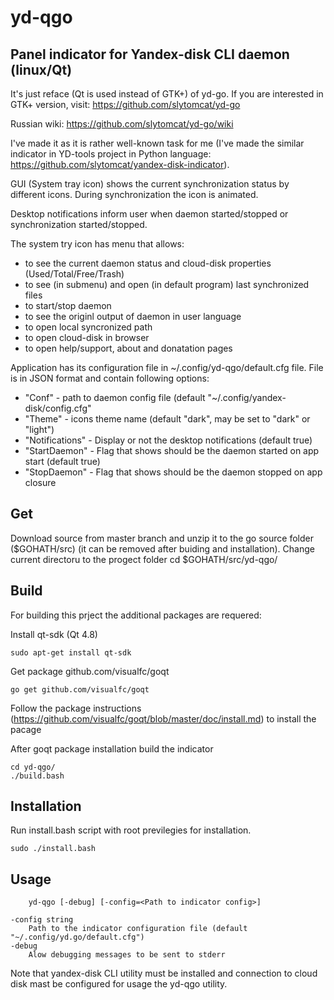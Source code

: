 # yd-qgo
## Panel indicator for Yandex-disk CLI daemon (linux/Qt)

It's just reface (Qt is used instead of GTK+) of yd-go. If you are interested in GTK+ version, visit: https://github.com/slytomcat/yd-go

Russian wiki: https://github.com/slytomcat/yd-go/wiki

I've made it as it is rather well-known task for me (I've made the similar indicator in YD-tools project in Python language: https://github.com/slytomcat/yandex-disk-indicator).

GUI (System tray icon) shows the current synchronization status by different icons. During synchronization the icon is animated. 

Desktop notifications inform user when daemon started/stopped or synchronization started/stopped.

The system try icon has menu that allows:
  - to see the current daemon status and cloud-disk properties (Used/Total/Free/Trash)
  - to see (in submenu) and open (in default program) last synchronized files 
  - to start/stop daemon
  - to see the originl output of daemon in user language
  - to open local syncronized path
  - to open cloud-disk in browser
  - to open help/support, about and donatation pages

Application has its configuration file in ~/.config/yd-qgo/default.cfg file. File is in JSON format and contain following options:
  - "Conf" - path to daemon config file (default "~/.config/yandex-disk/config.cfg"
  - "Theme" - icons theme name (default "dark", may be set to "dark" or "light")
  - "Notifications" - Display or not the desktop notifications (default true)
  - "StartDaemon" - Flag that shows should be the daemon started on app start (default true)
  - "StopDaemon" - Flag that shows should be the daemon stopped on app closure

## Get
Download source from master branch  and unzip it to the go source folder ($GOHATH/src) (it can be removed after buiding and installation).
Change current directoru to the progect folder 
    cd $GOHATH/src/yd-qgo/

## Build 
For building this prject the additional packages are requered:

Install qt-sdk (Qt 4.8)

    sudo apt-get install qt-sdk

Get package github.com/visualfc/goqt

    go get github.com/visualfc/goqt
    
Follow the package instructions (https://github.com/visualfc/goqt/blob/master/doc/install.md) to install the pacage

After goqt package installation build the indicator

    cd yd-qgo/
    ./build.bash

## Installation
Run install.bash script with root previlegies for installation.

    sudo ./install.bash


## Usage
		yd-qgo [-debug] [-config=<Path to indicator config>]

	-config string
		Path to the indicator configuration file (default "~/.config/yd.go/default.cfg")
	-debug
		Alow debugging messages to be sent to stderr


Note that yandex-disk CLI utility must be installed and connection to cloud disk mast be configured for usage the yd-qgo utility.
